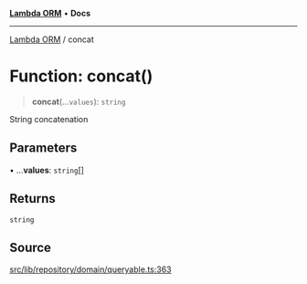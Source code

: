 [**Lambda ORM**](../README.md) • **Docs**

***

[Lambda ORM](../README.md) / concat

# Function: concat()

> **concat**(...`values`): `string`

String concatenation

## Parameters

• ...**values**: `string`[]

## Returns

`string`

## Source

[src/lib/repository/domain/queryable.ts:363](https://github.com/lambda-orm/lambdaorm-base/blob/ca6421568853c5efe7433915c5510adb7501a76c/src/lib/repository/domain/queryable.ts#L363)
